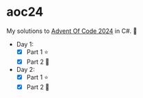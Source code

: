 # aoc24

My solutions to [Advent Of Code 2024](https://adventofcode.com/2024) in C#. 🎅

- Day 1:
  - [x] Part 1 ⭐
  - [x] Part 2 🌟
- Day 2:
  - [x] Part 1 ⭐
  - [x] Part 2 🌟